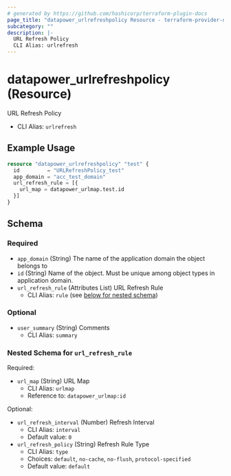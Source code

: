 ```yaml
---
# generated by https://github.com/hashicorp/terraform-plugin-docs
page_title: "datapower_urlrefreshpolicy Resource - terraform-provider-datapower"
subcategory: ""
description: |-
  URL Refresh Policy
  CLI Alias: urlrefresh
---
```


# datapower_urlrefreshpolicy (Resource)

URL Refresh Policy
  - CLI Alias: `urlrefresh`

## Example Usage

```terraform
resource "datapower_urlrefreshpolicy" "test" {
  id         = "URLRefreshPolicy_test"
  app_domain = "acc_test_domain"
  url_refresh_rule = [{
    url_map = datapower_urlmap.test.id
  }]
}
```

<!-- schema generated by tfplugindocs -->
## Schema

### Required

- `app_domain` (String) The name of the application domain the object belongs to
- `id` (String) Name of the object. Must be unique among object types in application domain.
- `url_refresh_rule` (Attributes List) URL Refresh Rule
  - CLI Alias: `rule` (see [below for nested schema](#nestedatt--url_refresh_rule))

### Optional

- `user_summary` (String) Comments
  - CLI Alias: `summary`

<a id="nestedatt--url_refresh_rule"></a>
### Nested Schema for `url_refresh_rule`

Required:

- `url_map` (String) URL Map
  - CLI Alias: `urlmap`
  - Reference to: `datapower_urlmap:id`

Optional:

- `url_refresh_interval` (Number) Refresh Interval
  - CLI Alias: `interval`
  - Default value: `0`
- `url_refresh_policy` (String) Refresh Rule Type
  - CLI Alias: `type`
  - Choices: `default`, `no-cache`, `no-flush`, `protocol-specified`
  - Default value: `default`
